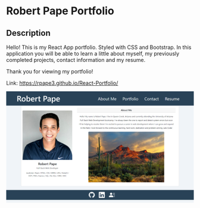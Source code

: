 # Robert Pape Portfolio 

## Description
Hello! This is my React App portfolio. Styled with CSS and Bootstrap. In this application you will be able to learn a little about myself, my previously completed projects, contact information and my resume. 

Thank you for viewing my portfolio! 

Link: https://rpape3.github.io/React-Portfolio/ 

![Screenshot](./src/images/rpape3.github.io_AboutMe.png)